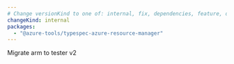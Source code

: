 ```yaml
---
# Change versionKind to one of: internal, fix, dependencies, feature, deprecation, breaking
changeKind: internal
packages:
  - "@azure-tools/typespec-azure-resource-manager"
---
```


Migrate arm to tester v2 
